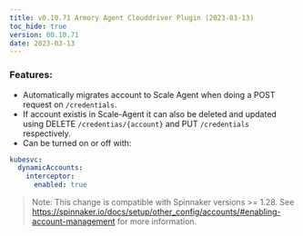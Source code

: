 ```yaml
---
title: v0.10.71 Armory Agent Clouddriver Plugin (2023-03-13)
toc_hide: true
version: 00.10.71
date: 2023-03-13
---
```


### Features:
- Automatically migrates account to Scale Agent when doing a POST request on `/credentials`.
- If account existis in Scale-Agent it can also be deleted and updated using DELETE `/credentias/{account}` and PUT `/credentials` respectively.
- Can be turned on or off with:
```yml
kubesvc:
  dynamicAccounts:
    interceptor:
      enabled: true
```

> Note: This change is compatible with Spinnaker versions >= 1.28.
> See https://spinnaker.io/docs/setup/other_config/accounts/#enabling-account-management for more information.